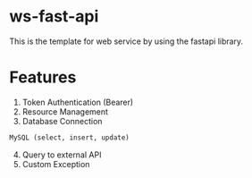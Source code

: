 # ws-fast-api
This is the template for web service by using the fastapi library.

# Features
1. Token Authentication (Bearer)
2. Resource Management
3. Database Connection
```html
MySQL (select, insert, update)
```
4. Query to external API
5. Custom Exception
